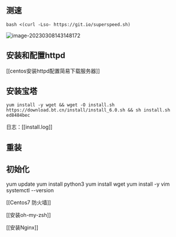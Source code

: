 ## 测速

```
bash <(curl -Lso- https://git.io/superspeed.sh)
```

![image-20230308143148172](https://kiwi4814-1256211473.cos.ap-nanjing.myqcloud.com/img/image-20230308143148172.webp)

## 安装和配置httpd

[[centos安装httpd配置简易下载服务器]]



## 安装宝塔

```
yum install -y wget && wget -O install.sh https://download.bt.cn/install/install_6.0.sh && sh install.sh ed8484bec
```

日志：[[install.log]]

## 重装

## 初始化

yum update
yum install python3
yum install wget
yum install -y vim
systemctl --version


[[Centos7 防火墙]]

[[安装oh-my-zsh]]

[[安装Nginx]]


